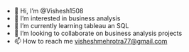 - 👋 Hi, I’m @Vishesh1508
- 👀 I’m interested in business analysis
- 🌱 I’m currently learning tableau an SQL
- 💞️ I’m looking to collaborate on business analysis projects
- 📫 How to reach me visheshmehrotra77@gmail.com

<!---
Vishesh1508/Vishesh1508 is a ✨ special ✨ repository because its `README.md` (this file) appears on your GitHub profile.
You can click the Preview link to take a look at your changes.
--->
